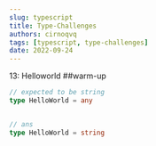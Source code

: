 ```yaml
---
slug: typescript
title: Type-Challenges
authors: cirnoqvq
tags: [typescript, type-challenges]
date: 2022-09-24
---
```


13: Helloworld
##warm-up
```typescript
// expected to be string
type HelloWorld = any


// ans
type HelloWorld = string
```